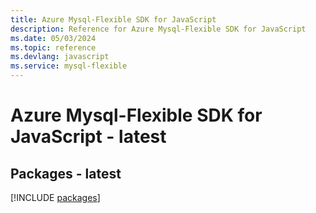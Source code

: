 ```yaml
---
title: Azure Mysql-Flexible SDK for JavaScript
description: Reference for Azure Mysql-Flexible SDK for JavaScript
ms.date: 05/03/2024
ms.topic: reference
ms.devlang: javascript
ms.service: mysql-flexible
---
```

# Azure Mysql-Flexible SDK for JavaScript - latest
## Packages - latest
[!INCLUDE [packages](mysql-flexible-index.md)]